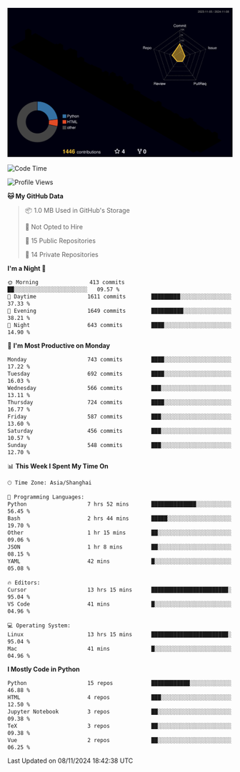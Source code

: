 <!--![](https://raw.githubusercontent.com/BorisYang326/BorisYang326/output/github-contribution-grid-snake-dark.svg) -->
![](./profile-3d-contrib/profile-night-rainbow.svg)
<!--START_SECTION:waka-->
![Code Time](http://img.shields.io/badge/Code%20Time-618%20hrs%2052%20mins-blue)

![Profile Views](http://img.shields.io/badge/Profile%20Views-0-blue)

**🐱 My GitHub Data** 

> 📦 1.0 MB Used in GitHub's Storage 
 > 
> 🚫 Not Opted to Hire
 > 
> 📜 15 Public Repositories 
 > 
> 🔑 14 Private Repositories 
 > 
**I'm a Night 🦉** 

```text
🌞 Morning                413 commits         ██░░░░░░░░░░░░░░░░░░░░░░░   09.57 % 
🌆 Daytime                1611 commits        █████████░░░░░░░░░░░░░░░░   37.33 % 
🌃 Evening                1649 commits        ██████████░░░░░░░░░░░░░░░   38.21 % 
🌙 Night                  643 commits         ████░░░░░░░░░░░░░░░░░░░░░   14.90 % 
```
📅 **I'm Most Productive on Monday** 

```text
Monday                   743 commits         ████░░░░░░░░░░░░░░░░░░░░░   17.22 % 
Tuesday                  692 commits         ████░░░░░░░░░░░░░░░░░░░░░   16.03 % 
Wednesday                566 commits         ███░░░░░░░░░░░░░░░░░░░░░░   13.11 % 
Thursday                 724 commits         ████░░░░░░░░░░░░░░░░░░░░░   16.77 % 
Friday                   587 commits         ███░░░░░░░░░░░░░░░░░░░░░░   13.60 % 
Saturday                 456 commits         ███░░░░░░░░░░░░░░░░░░░░░░   10.57 % 
Sunday                   548 commits         ███░░░░░░░░░░░░░░░░░░░░░░   12.70 % 
```


📊 **This Week I Spent My Time On** 

```text
🕑︎ Time Zone: Asia/Shanghai

💬 Programming Languages: 
Python                   7 hrs 52 mins       ██████████████░░░░░░░░░░░   56.45 % 
Bash                     2 hrs 44 mins       █████░░░░░░░░░░░░░░░░░░░░   19.70 % 
Other                    1 hr 15 mins        ██░░░░░░░░░░░░░░░░░░░░░░░   09.06 % 
JSON                     1 hr 8 mins         ██░░░░░░░░░░░░░░░░░░░░░░░   08.15 % 
YAML                     42 mins             █░░░░░░░░░░░░░░░░░░░░░░░░   05.08 % 

🔥 Editors: 
Cursor                   13 hrs 15 mins      ████████████████████████░   95.04 % 
VS Code                  41 mins             █░░░░░░░░░░░░░░░░░░░░░░░░   04.96 % 

💻 Operating System: 
Linux                    13 hrs 15 mins      ████████████████████████░   95.04 % 
Mac                      41 mins             █░░░░░░░░░░░░░░░░░░░░░░░░   04.96 % 
```

**I Mostly Code in Python** 

```text
Python                   15 repos            ████████████░░░░░░░░░░░░░   46.88 % 
HTML                     4 repos             ███░░░░░░░░░░░░░░░░░░░░░░   12.50 % 
Jupyter Notebook         3 repos             ██░░░░░░░░░░░░░░░░░░░░░░░   09.38 % 
TeX                      3 repos             ██░░░░░░░░░░░░░░░░░░░░░░░   09.38 % 
Vue                      2 repos             ██░░░░░░░░░░░░░░░░░░░░░░░   06.25 % 
```




 Last Updated on 08/11/2024 18:42:38 UTC
<!--END_SECTION:waka-->
